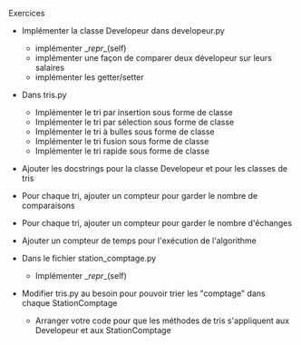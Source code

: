 Exercices

- Implémenter la classe Developeur dans developeur.py
  - implémenter \__repr__(self)
  - implémenter une façon de comparer deux dévelopeur sur leurs salaires
  - implémenter les getter/setter
- Dans tris.py
  - Implémenter le tri par insertion sous forme de classe
  - Implémenter le tri par sélection sous forme de classe
  - Implémenter le tri à bulles sous forme de classe
  - Implémenter le tri fusion sous forme de classe
  - Implémenter le tri rapide sous forme de classe
- Ajouter les docstrings pour la classe Developeur et pour les classes de tris
- Pour chaque tri, ajouter un compteur pour garder le nombre de comparaisons
- Pour chaque tri, ajouter un compteur pour garder le nombre d'échanges
- Ajouter un compteur de temps pour l'exécution de l'algorithme

- Dans le fichier station_comptage.py
  - Implémenter \__repr__(self)
- Modifier tris.py au besoin pour pouvoir trier les "comptage" dans chaque StationComptage
  - Arranger votre code pour que les méthodes de tris s'appliquent aux Developeur et aux StationComptage